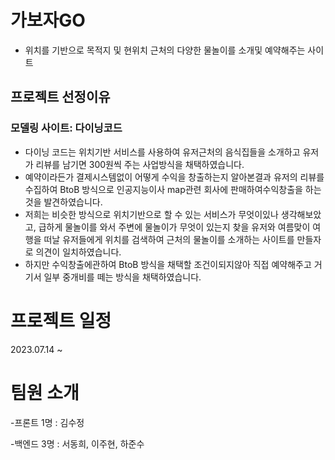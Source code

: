 # 가보자GO
- 위치를 기반으로 목적지 및 현위치 근처의 다양한 물놀이를 소개및 예약해주는 사이트

## 프로젝트 선정이유
 ### 모델링 사이트: 다이닝코드
- 다이닝 코드는 위치기반 서비스를 사용하여 유저근처의 음식집들을 소개하고 유저가 리뷰를 남기면 300원씩 주는 사업방식을 채택하였습니다.
- 예약이라든가 결제시스템없이 어떻게 수익을 창출하는지 알아본결과 유저의 리뷰를 수집하여 BtoB 방식으로 인공지능이사 map관련 회사에 판매하여수익창출을 하는것을 발견하였습니다.
- 저희는 비슷한 방식으로 위치기반으로 할 수 있는 서비스가 무엇이있나 생각해보았고, 급하게 물놀이를 와서 주변에 물놀이가 무엇이 있는지 찾을 유저와 여름맞이 여행을 떠날 유저들에게 위치를 검색하여 근처의 물놀이를 소개하는 사이트를 만들자로 의견이 일치하였습니다.
- 하지만 수익창출에관하여 BtoB 방식을 채택할 조건이되지않아 직접 예약해주고 거기서 일부 중개비를 떼는 방식을 채택하였습니다.

# 프로젝트 일정
2023.07.14 ~

# 팀원 소개

-프론트 1명 : 김수정

-백엔드 3명 : 서동희, 이주현, 하준수
